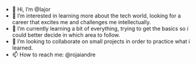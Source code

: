 - 👋 Hi, I’m @Iajor
- 👀 I’m interested in learning more about the tech world, looking for a career that excites me and challenges me intellectually.
- 🌱 I’m currently learning a bit of everything, trying to get the basics so i could better decide in which area to follow.
- 💞️ I’m looking to collaborate on small projects in order to practice what i learned.
- 📫 How to reach me: @rojaiandre

<!---
Iajor/Iajor is a ✨ special ✨ repository because its `README.md` (this file) appears on your GitHub profile.
You can click the Preview link to take a look at your changes.
--->
